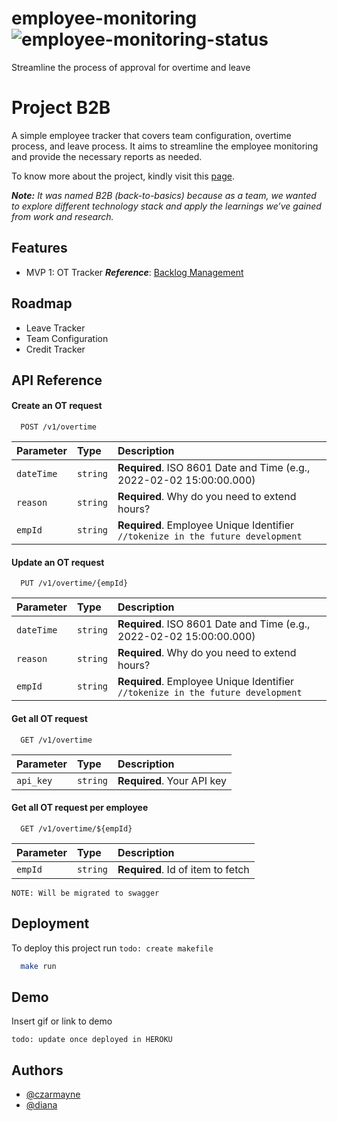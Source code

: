 # employee-monitoring ![employee-monitoring-status](https://img.shields.io/badge/DESIGN-INPROGRESS-lightgrey)
Streamline the process of approval for overtime and leave

# Project B2B 

A simple employee tracker that covers team configuration, overtime process, and leave process. It aims to streamline the employee monitoring and provide the necessary reports as needed. 

To know more about the project, kindly visit this [page](https://www.notion.so/c8fe3cdc13a2417a8eadad6af008d5ec?v=94f7f322d24642d6aa2618efa31c5db3).

***Note:*** _It was named B2B (back-to-basics) because as a team, we wanted to explore different technology stack and apply the learnings we’ve gained from work and research._

## Features

- MVP 1: OT Tracker
***Reference***: [Backlog Management](https://www.notion.so/eb04d10d128543fb98b6e9c0ce3eaf21?v=da39c19f744a4bef91dace7545b76702)

## Roadmap

- Leave Tracker
- Team Configuration
- Credit Tracker



## API Reference

#### Create an OT request

```http
  POST /v1/overtime
```

| Parameter | Type     | Description                |
| :-------- | :------- | :------------------------- |
| `dateTime`| `string` | **Required**. ISO 8601 Date and Time (e.g., 2022-02-02 15:00:00.000)|
| `reason`  | `string` | **Required**. Why do you need to extend hours? |
| `empId`   | `string` | **Required**. Employee Unique Identifier `//tokenize in the future development`|

#### Update an OT request

```http
  PUT /v1/overtime/{empId}
```

| Parameter | Type     | Description                |
| :-------- | :------- | :------------------------- |
| `dateTime`| `string` | **Required**. ISO 8601 Date and Time (e.g., 2022-02-02 15:00:00.000)|
| `reason`  | `string` | **Required**. Why do you need to extend hours? |
| `empId`   | `string` | **Required**. Employee Unique Identifier `//tokenize in the future development`|

#### Get all OT request

```http
  GET /v1/overtime
```

| Parameter | Type     | Description                |
| :-------- | :------- | :------------------------- |
| `api_key` | `string` | **Required**. Your API key |

#### Get all OT request per employee

```http
  GET /v1/overtime/${empId}
```

| Parameter | Type     | Description                       |
| :-------- | :------- | :-------------------------------- |
| `empId`      | `string` | **Required**. Id of item to fetch |

```
NOTE: Will be migrated to swagger
```


## Deployment

To deploy this project run `todo: create makefile`

```bash
  make run
```


## Demo

Insert gif or link to demo

`todo: update once deployed in HEROKU`
## Authors

- [@czarmayne](https://www.github.com/czarmayne)
- [@diana](https://www.github.com/dfbdizon)

